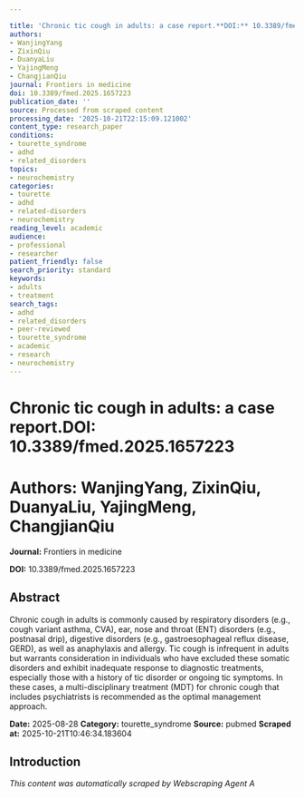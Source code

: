 ```yaml
---

title: 'Chronic tic cough in adults: a case report.**DOI:** 10.3389/fmed.2025.1657223'
authors:
- WanjingYang
- ZixinQiu
- DuanyaLiu
- YajingMeng
- ChangjianQiu
journal: Frontiers in medicine
doi: 10.3389/fmed.2025.1657223
publication_date: ''
source: Processed from scraped content
processing_date: '2025-10-21T22:15:09.121002'
content_type: research_paper
conditions:
- tourette_syndrome
- adhd
- related_disorders
topics:
- neurochemistry
categories:
- tourette
- adhd
- related-disorders
- neurochemistry
reading_level: academic
audience:
- professional
- researcher
patient_friendly: false
search_priority: standard
keywords:
- adults
- treatment
search_tags:
- adhd
- related_disorders
- peer-reviewed
- tourette_syndrome
- academic
- research
- neurochemistry
---
```




# Chronic tic cough in adults: a case report.**DOI:** 10.3389/fmed.2025.1657223

# **Authors:** WanjingYang, ZixinQiu, DuanyaLiu, YajingMeng, ChangjianQiu

**Journal:** Frontiers in medicine

**DOI:** 10.3389/fmed.2025.1657223

## Abstract

Chronic cough in adults is commonly caused by respiratory disorders (e.g., cough variant asthma, CVA), ear, nose and throat (ENT) disorders (e.g., postnasal drip), digestive disorders (e.g., gastroesophageal reflux disease, GERD), as well as anaphylaxis and allergy. Tic cough is infrequent in adults but warrants consideration in individuals who have excluded these somatic disorders and exhibit inadequate response to diagnostic treatments, especially those with a history of tic disorder or ongoing tic symptoms. In these cases, a multi-disciplinary treatment (MDT) for chronic cough that includes psychiatrists is recommended as the optimal management approach.

**Date:** 2025-08-28
**Category:** tourette_syndrome
**Source:** pubmed
**Scraped at:** 2025-10-21T10:46:34.183604
## Introduction
*This content was automatically scraped by Webscraping Agent A*